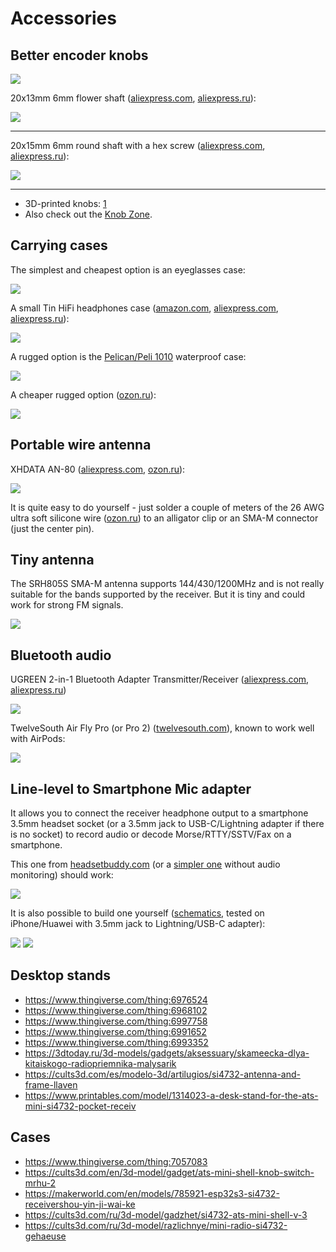 # Accessories

## Better encoder knobs

![](_static/encoder-knob.jpg)

20x13mm 6mm flower shaft ([aliexpress.com](https://www.aliexpress.com/item/1005007003511755.html), [aliexpress.ru](https://aliexpress.ru/item/1005007003511755.html)):

![](_static/encoder-knobs-20x13.jpg)

---

20x15mm 6mm round shaft with a hex screw ([aliexpress.com](https://www.aliexpress.com/item/4001336156837.html), [aliexpress.ru](https://aliexpress.ru/item/32749281108.html)):

![](_static/encoder-knobs-20x15.jpg)

---

* 3D-printed knobs: [1](https://www.thingiverse.com/thing:6966471)
* Also check out the [Knob Zone](https://www.ebay.co.uk/str/knobzone).

## Carrying cases

The simplest and cheapest option is an eyeglasses case:

![](_static/case-eyeglasses.jpg)

A small Tin HiFi headphones case ([amazon.com](https://www.amazon.com/Linsoul-Portable-Leather-Storage-Earphones/dp/B07RXRQ3YJ/), [aliexpress.com](https://www.aliexpress.com/item/33020170906.html), [aliexpress.ru](https://aliexpress.ru/item/1005005318265815.html)):

![](_static/case-tinhifi.jpg)

A rugged option is the [Pelican/Peli 1010](https://www.pelican.com/us/en/product/cases/micro/1010/) waterproof case:

![](_static/case-pelican.jpg)

A cheaper rugged option ([ozon.ru](https://ozon.ru/t/nknLOP8)):

![](_static/case-offroad-team.jpg)

## Portable wire antenna

XHDATA AN-80 ([aliexpress.com](https://www.aliexpress.com/item/32820393148.html), [ozon.ru](https://www.ozon.ru/product/xhdata-an-80-vneshnyaya-antenna-fm-sw-korotkovolnovoe-fm-radio-razem-vneshney-antenny-s-2158059581/)):

![](_static/antenna-xhdata-an80.jpg)

It is quite easy to do yourself - just solder a couple of meters of the 26 AWG ultra soft silicone wire ([ozon.ru](https://www.ozon.ru/product/mednyy-provod-26-awg-v-myagkoy-silikonovoy-izolyatsii-0-14-kv-mm-30-0-08mm-chernyy-ul3135-5-metrov-1695799627/)) to an alligator clip or an SMA-M connector (just the center pin).

## Tiny antenna

The SRH805S SMA-M antenna supports 144/430/1200MHz and is not really suitable for the bands supported by the receiver. But it is tiny and could work for strong FM signals.

![](_static/esp32-si4732-ui-theme.jpg)

## Bluetooth audio

UGREEN 2-in-1 Bluetooth Adapter Transmitter/Receiver ([aliexpress.com](https://www.aliexpress.com/item/1005003066373299.html), [aliexpress.ru](https://aliexpress.ru/item/1005003066373299.html))

![](_static/bluetooth-ugreen.jpg)

TwelveSouth Air Fly Pro (or Pro 2) ([twelvesouth.com](https://www.twelvesouth.com/products/airfly-pro-2)), known to work well with AirPods:

![](_static/bluetooth-airfly-pro2.jpg)

## Line-level to Smartphone Mic adapter

It allows you to connect the receiver headphone output to a smartphone 3.5mm headset socket (or a 3.5mm jack to USB-C/Lightning adapter if there is no socket) to record audio or decode Morse/RTTY/SSTV/Fax on a smartphone.

This one from [headsetbuddy.com](https://www.headsetbuddy.com/mic-line-plus-line-level-audio-monitoring-adapter-for-iphone-smartphones/) (or a [simpler one](https://www.headsetbuddy.com/mic-line-line-level-audio-input-adapter-for-iphone-smartphones/) without audio monitoring) should work:

![](_static/smartphone-audio-adapter.jpg)

It is also possible to build one yourself ([schematics](https://electronics.stackexchange.com/a/620993/437763), tested on iPhone/Huawei with 3.5mm jack to Lightning/USB-C adapter):

![](_static/smartphone-audio-adapter-diy1.jpg) ![](_static/smartphone-audio-adapter-diy2.jpg)


## Desktop stands

* <https://www.thingiverse.com/thing:6976524>
* <https://www.thingiverse.com/thing:6968102>
* <https://www.thingiverse.com/thing:6997758>
* <https://www.thingiverse.com/thing:6991652>
* <https://www.thingiverse.com/thing:6993352>
* <https://3dtoday.ru/3d-models/gadgets/aksessuary/skameecka-dlya-kitaiskogo-radiopriemnika-malysarik>
* <https://cults3d.com/es/modelo-3d/artilugios/si4732-antenna-and-frame-llaven>
* <https://www.printables.com/model/1314023-a-desk-stand-for-the-ats-mini-si4732-pocket-receiv>

## Cases

* <https://www.thingiverse.com/thing:7057083>
* <https://cults3d.com/en/3d-model/gadget/ats-mini-shell-knob-switch-mrhu-2>
* <https://makerworld.com/en/models/785921-esp32s3-si4732-receivershou-yin-ji-wai-ke>
* <https://cults3d.com/ru/3d-model/gadzhet/si4732-ats-mini-shell-v-3>
* <https://cults3d.com/ru/3d-model/razlichnye/mini-radio-si4732-gehaeuse>
